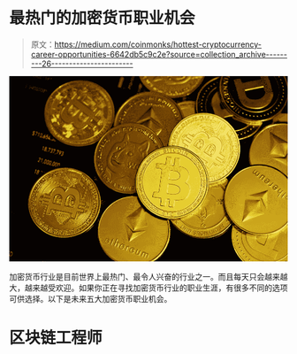 # 最热门的加密货币职业机会

> 原文：<https://medium.com/coinmonks/hottest-cryptocurrency-career-opportunities-6642db5c9c2e?source=collection_archive---------26----------------------->

![](img/5c6a0f1ecf698aefdfb9c9c835d294ba.png)

加密货币行业是目前世界上最热门、最令人兴奋的行业之一。而且每天只会越来越大，越来越受欢迎。如果你正在寻找加密货币行业的职业生涯，有很多不同的选项可供选择。以下是未来五大加密货币职业机会。

# 区块链工程师